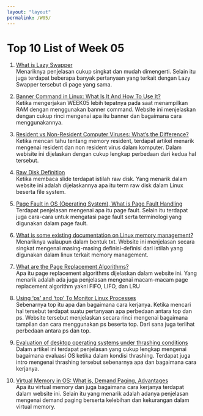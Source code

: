 ```yaml
---
layout: "layout"
permalink: /W05/
---
```


# Top 10 List of Week 05

1. [What is Lazy Swapper](https://findanyanswer.com/what-is-lazy-swapping)<br>
Menariknya penjelasan cukup singkat dan mudah dimengerti. Selain itu juga terdapat beberapa banyak pertanyaan yang terkait dengan Lazy Swapper tersebut di page yang sama.

2. [Banner Command in Linux: What Is It And How To Use It?](https://www.linuxfordevices.com/tutorials/linux/banner-command)<br>
Ketika mengerjakan WEEK05 lebih tepatnya pada saat menampilkan RAM dengan menggunakan banner command. Website ini menjelaskan dengan cukup rinci mengenai apa itu banner dan bagaimana cara menggunakannya.

3. [Resident vs Non-Resident Computer Viruses: What’s the Difference?](https://www.logixconsulting.com/2020/05/25/resident-vs-non-resident-computer-viruses-whats-the-difference/)<br>
Ketika mencari tahu tentang memory resident, terdapat artikel menarik mengenai resident dan non resident virus dalam komputer. Dalam webisite ini dijelaskan dengan cukup lengkap perbedaan dari kedua hal tersebut.

4. [Raw Disk Definition](http://www.linfo.org/raw_disk.html)<br>
Ketika membaca slide terdapat istilah raw disk. Yang menarik dalam website ini adalah dijelaskannya apa itu term raw disk dalam Linux beserta file system.

5. [Page Fault in OS (Operating System), What is Page Fault Handling](http://digitalthinkerhelp.com/page-fault-in-os-operating-system-what-is-page-fault-handling/)<br>
Terdapat penjelasan mengenai apa itu page fault. Selain itu terdapat juga cara-cara untuk mengatasi page fault serta terminologi yang digunakan dalam page fault.

6. [What is some existing documentation on Linux memory management?](https://landley.net/writing/memory-faq.txt)<br>
Menariknya walaupun dalam bentuk txt. Website ini menjelasan secara singkat mengenai masing-masing definisi-definisi dari istilah yang digunakan dalam linux terkait memory management.

7. [What are the Page Replacement Algorithms?](https://afteracademy.com/blog/what-are-the-page-replacement-algorithms)<br>
Apa itu page replacement algorithms dijelaskan dalam website ini. Yang menarik adalah ada juga penjelasan mengenai macam-macam page replacement algorithm yakni FIFO, LIFO, dan LRU

8. [Using ‘ps’ and ‘top’ To Monitor Linux Processes](http://www.linuxandubuntu.com/home/using-ps-and-top-to-monitor-linux-processes)<br>
Sebenarnya top itu apa dan bagaimana cara kerjanya. Ketika mencari hal tersebut terdapat suatu pertanyaan apa perbedaan antara top dan ps. Website tersebut menjelaskan secara rinci mengenai bagaimana tampilan dan cara menggunakan ps beserta top. Dari sana juga terlihat perbedaan antara ps dan top.

9. [Evaluation of desktop operating systems under thrashing conditions](https://journal-bcs.springeropen.com/articles/10.1007/s13173-012-0080-8)<br>
Dalam artikel ini terdapat penjelasan yang cukup lengkap mengenai bagaimana evaluasi OS ketika dalam kondisi thrashing. Terdapat juga intro mengenai thrashing tersebut sebenarnya apa dan bagaimana cara kerjanya.

10. [Virtual Memory in OS: What is, Demand Paging, Advantages](https://www.guru99.com/virtual-memory-in-operating-system.html)<br>
Apa itu virtual memory dan juga bagaimana cara kerjanya terdapat dalam website ini. Selain itu yang menarik adalah adanya penjelasan mengenai demand paging berserta kelebihan dan kekurangan dalam virtual memory.

